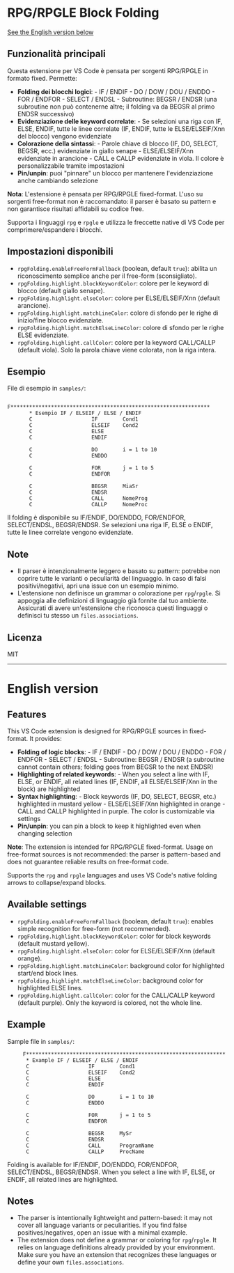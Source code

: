 
# RPG/RPGLE Block Folding

[See the English version below](#english-version)


## Funzionalità principali

Questa estensione per VS Code è pensata per sorgenti RPG/RPGLE in formato fixed. Permette:

- **Folding dei blocchi logici**:
      - IF / ENDIF
      - DO / DOW / DOU / ENDDO
      - FOR / ENDFOR
      - SELECT / ENDSL
      - Subroutine: BEGSR / ENDSR (una subroutine non può contenerne altre; il folding va da BEGSR al primo ENDSR successivo)
- **Evidenziazione delle keyword correlate**:
      - Se selezioni una riga con IF, ELSE, ENDIF, tutte le linee correlate (IF, ENDIF, tutte le ELSE/ELSEIF/Xnn del blocco) vengono evidenziate
- **Colorazione della sintassi**:
      - Parole chiave di blocco (IF, DO, SELECT, BEGSR, ecc.) evidenziate in giallo senape
      - ELSE/ELSEIF/Xnn evidenziate in arancione
      - CALL e CALLP evidenziate in viola.
      Il colore è personalizzabile tramite impostazioni
- **Pin/unpin**: puoi "pinnare" un blocco per mantenere l'evidenziazione anche cambiando selezione

**Nota**: L'estensione è pensata per RPG/RPGLE fixed-format. L'uso su sorgenti free-format non è raccomandato: il parser è basato su pattern e non garantisce risultati affidabili su codice free.

Supporta i linguaggi `rpg` e `rpgle` e utilizza le freccette native di VS Code per comprimere/espandere i blocchi.




## Impostazioni disponibili

- `rpgFolding.enableFreeFormFallback` (boolean, default `true`): abilita un riconoscimento semplice anche per il free-form (sconsigliato).
- `rpgFolding.highlight.blockKeywordColor`: colore per le keyword di blocco (default giallo senape).
- `rpgFolding.highlight.elseColor`: colore per ELSE/ELSEIF/Xnn (default arancione).
- `rpgFolding.highlight.matchLineColor`: colore di sfondo per le righe di inizio/fine blocco evidenziate.
- `rpgFolding.highlight.matchElseLineColor`: colore di sfondo per le righe ELSE evidenziate.
- `rpgFolding.highlight.callColor`: colore per la keyword CALL/CALLP (default viola). Solo la parola chiave viene colorata, non la riga intera.


## Esempio

File di esempio in `samples/`:

```
      F****************************************************************
       * Esempio IF / ELSEIF / ELSE / ENDIF
       C                   IF        Cond1
       C                   ELSEIF    Cond2
       C                   ELSE
       C                   ENDIF

       C                   DO        i = 1 to 10
       C                   ENDDO

       C                   FOR       j = 1 to 5
       C                   ENDFOR

       C                   BEGSR     MiaSr
       C                   ENDSR
       C                   CALL      NomeProg
       C                   CALLP     NomeProc
```

Il folding è disponibile su IF/ENDIF, DO/ENDDO, FOR/ENDFOR, SELECT/ENDSL, BEGSR/ENDSR. Se selezioni una riga IF, ELSE o ENDIF, tutte le linee correlate vengono evidenziate.

## Note

- Il parser è intenzionalmente leggero e basato su pattern: potrebbe non coprire tutte le varianti o peculiarità del linguaggio. In caso di falsi positivi/negativi, apri una issue con un esempio minimo.
- L'estensione non definisce un grammar o colorazione per `rpg`/`rpgle`. Si appoggia alle definizioni di linguaggio già fornite dal tuo ambiente. Assicurati di avere un'estensione che riconosca questi linguaggi o definisci tu stesso un `files.associations`.

## Licenza

MIT

---


# English version

## Features

This VS Code extension is designed for RPG/RPGLE sources in fixed-format. It provides:

- **Folding of logic blocks**:
      - IF / ENDIF
      - DO / DOW / DOU / ENDDO
      - FOR / ENDFOR
      - SELECT / ENDSL
      - Subroutine: BEGSR / ENDSR (a subroutine cannot contain others; folding goes from BEGSR to the next ENDSR)
- **Highlighting of related keywords**:
      - When you select a line with IF, ELSE, or ENDIF, all related lines (IF, ENDIF, all ELSE/ELSEIF/Xnn in the block) are highlighted
- **Syntax highlighting**:
      - Block keywords (IF, DO, SELECT, BEGSR, etc.) highlighted in mustard yellow
      - ELSE/ELSEIF/Xnn highlighted in orange
      - CALL and CALLP highlighted in purple.
      The color is customizable via settings
- **Pin/unpin**: you can pin a block to keep it highlighted even when changing selection

**Note**: The extension is intended for RPG/RPGLE fixed-format. Usage on free-format sources is not recommended: the parser is pattern-based and does not guarantee reliable results on free-format code.

Supports the `rpg` and `rpgle` languages and uses VS Code's native folding arrows to collapse/expand blocks.


## Available settings

- `rpgFolding.enableFreeFormFallback` (boolean, default `true`): enables simple recognition for free-form (not recommended).
- `rpgFolding.highlight.blockKeywordColor`: color for block keywords (default mustard yellow).
- `rpgFolding.highlight.elseColor`: color for ELSE/ELSEIF/Xnn (default orange).
- `rpgFolding.highlight.matchLineColor`: background color for highlighted start/end block lines.
- `rpgFolding.highlight.matchElseLineColor`: background color for highlighted ELSE lines.
- `rpgFolding.highlight.callColor`: color for the CALL/CALLP keyword (default purple). Only the keyword is colored, not the whole line.


## Example

Sample file in `samples/`:

```
     F****************************************************************
      * Example IF / ELSEIF / ELSE / ENDIF
      C                   IF        Cond1
      C                   ELSEIF    Cond2
      C                   ELSE
      C                   ENDIF

      C                   DO        i = 1 to 10
      C                   ENDDO

      C                   FOR       j = 1 to 5
      C                   ENDFOR

      C                   BEGSR     MySr
      C                   ENDSR
      C                   CALL      ProgramName
      C                   CALLP     ProcName
```

Folding is available for IF/ENDIF, DO/ENDDO, FOR/ENDFOR, SELECT/ENDSL, BEGSR/ENDSR. When you select a line with IF, ELSE, or ENDIF, all related lines are highlighted.

## Notes

- The parser is intentionally lightweight and pattern-based: it may not cover all language variants or peculiarities. If you find false positives/negatives, open an issue with a minimal example.
- The extension does not define a grammar or coloring for `rpg`/`rpgle`. It relies on language definitions already provided by your environment. Make sure you have an extension that recognizes these languages or define your own `files.associations`.